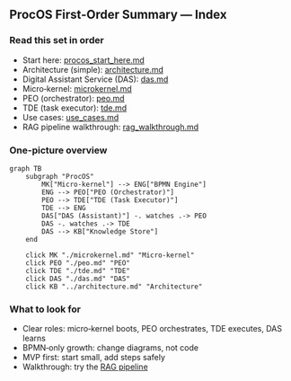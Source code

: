 ## ProcOS First-Order Summary — Index

### Read this set in order
- Start here: [procos_start_here.md](./procos_start_here.md)
- Architecture (simple): [architecture.md](./architecture.md)
- Digital Assistant Service (DAS): [das.md](./das.md)
- Micro‑kernel: [microkernel.md](./microkernel.md)
- PEO (orchestrator): [peo.md](./peo.md)
- TDE (task executor): [tde.md](./tde.md)
- Use cases: [use_cases.md](./use_cases.md)
- RAG pipeline walkthrough: [rag_walkthrough.md](./rag_walkthrough.md)

### One-picture overview
```mermaid
graph TB
    subgraph "ProcOS"
        MK["Micro‑kernel"] --> ENG["BPMN Engine"]
        ENG --> PEO["PEO (Orchestrator)"]
        PEO --> TDE["TDE (Task Executor)"]
        TDE --> ENG
        DAS["DAS (Assistant)"] -. watches .-> PEO
        DAS -. watches .-> TDE
        DAS --> KB["Knowledge Store"]
    end

    click MK "./microkernel.md" "Micro‑kernel"
    click PEO "./peo.md" "PEO"
    click TDE "./tde.md" "TDE"
    click DAS "./das.md" "DAS"
    click KB "../architecture.md" "Architecture"
```

### What to look for
- Clear roles: micro‑kernel boots, PEO orchestrates, TDE executes, DAS learns
- BPMN‑only growth: change diagrams, not code
- MVP first: start small, add steps safely
- Walkthrough: try the [RAG pipeline](./rag_walkthrough.md)

